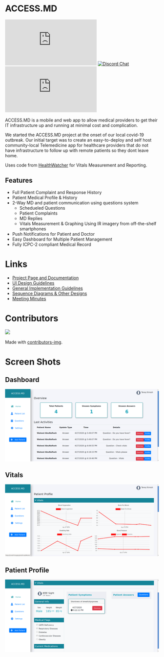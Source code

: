 # ACCESS.MD
[![MIT License](https://img.shields.io/github/license/openmymed/access.md)](https://github.com/openmymed/access.md/blob/master/LICENSE.md)
[![Discord Chat](https://img.shields.io/discord/698957001509830656)](https://discord.gg/WF9mpwy)
[![Issues](https://img.shields.io/github/issues/openmymed/access.md)](https://github.com/openmymed/access.md/issues) 

ACCESS.MD is a mobile and web app to allow medical providers to get their IT infrastructure up and running at minimal cost and complication.

We started the ACCESS.MD project at the onset of our local covid-19 outbreak. Our initial target was to create an easy-to-deploy and self host community-local Telemedicine app for healthcare providers that do not have infrastructure to follow up with remote patients so they dont leave home.

Uses code from [HealthWatcher](https://github.com/YahyaOdeh/HealthWatcher) for Vitals Measurement and Reporting.

## Features

* Full Patient Complaint and Response History 
* Patient Medical Profile & History 
* 2-Way MD and patient communication using questions system
  * Schedueled Questions
  * Patient Complaints
  * MD Replies
  * Vitals Measurement & Graphing Using IR imagery from off-the-shelf smartphones
* Push Notifications for Patient and Doctor
* Easy Dashboard for Multiple Patient Management
* Fully ICPC-2 compliant Medical Record
  
# Links 

* [Project Page and Documentation](https://wiki.kisoft.me/doku.php?id=projects:access_md:start)
* [UI Design Guidelines](https://wiki.kisoft.me/doku.php?id=projects:access_md:design_specifications:design_guidelines)
* [General Implementation Guidelines](https://wiki.kisoft.me/doku.php?id=projects:access_md:design_specifications:application_architecture)
* [Sequence Diagrams & Other Designs](https://wiki.kisoft.me/doku.php?id=projects:access_md:design_specifications:sequence_diagram)
* [Meeting Minutes](https://wiki.kisoft.me/doku.php?id=projects:access_md:meeting_minutes:start)


# Contributors
<a href="https://github.com/TareqK/covid19-followup-app/graphs/contributors">
  <img src="https://contributors-img.web.app/image?repo=TareqK/covid19-followup-app" />
</a>

Made with [contributors-img](https://contributors-img.web.app).


# Screen Shots

## Dashboard

![Dashboard](./images/dashboard.png)

## Vitals 

![Vitals](./images/vitals.png)

## Patient Profile
![Patient Profile](./images/patient-profile.png)

